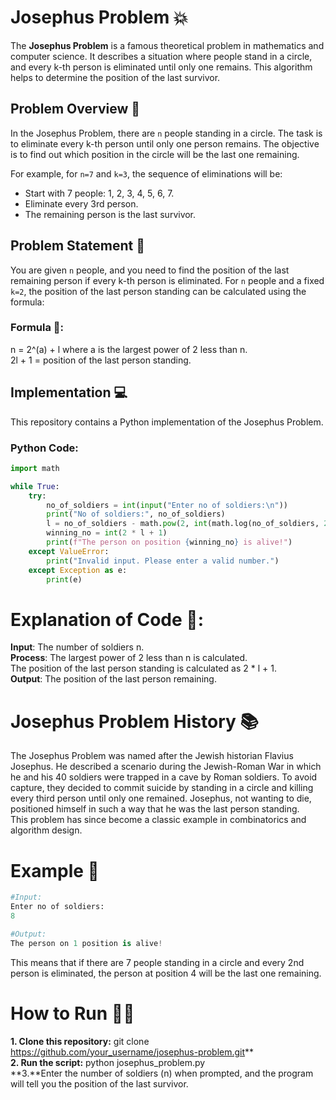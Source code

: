# Josephus Problem 💥

The **Josephus Problem** is a famous theoretical problem in mathematics and computer science. It describes a situation where people stand in a circle, and every k-th person is eliminated until only one remains. This algorithm helps to determine the position of the last survivor. 

## Problem Overview 🤔
In the Josephus Problem, there are `n` people standing in a circle. The task is to eliminate every k-th person until only one person remains. The objective is to find out which position in the circle will be the last one remaining.

For example, for `n=7` and `k=3`, the sequence of eliminations will be:
- Start with 7 people: 1, 2, 3, 4, 5, 6, 7.
- Eliminate every 3rd person.
- The remaining person is the last survivor.

## Problem Statement 📜
You are given `n` people, and you need to find the position of the last remaining person if every k-th person is eliminated. For `n` people and a fixed `k=2`, the position of the last person standing can be calculated using the formula:

### Formula 🔢:
n = 2^(a) + l where a is the largest power of 2 less than n.   
2l + 1 = position of the last person standing.


## Implementation 💻

This repository contains a Python implementation of the Josephus Problem.

### Python Code:
```python
import math

while True:
    try:
        no_of_soldiers = int(input("Enter no of soldiers:\n"))
        print("No of soldiers:", no_of_soldiers)
        l = no_of_soldiers - math.pow(2, int(math.log(no_of_soldiers, 2)))
        winning_no = int(2 * l + 1)
        print(f"The person on position {winning_no} is alive!")
    except ValueError:
        print("Invalid input. Please enter a valid number.")
    except Exception as e:
        print(e)
```

# Explanation of Code 📜:     
**Input**: The number of soldiers n.   
**Process**:
The largest power of 2 less than n is calculated.     
The position of the last person standing is calculated as 2 * l + 1.    
**Output**: The position of the last person remaining.

# Josephus Problem History 📚
The Josephus Problem was named after the Jewish historian Flavius Josephus. He described a scenario during the Jewish-Roman War in which he and his 40 soldiers were trapped in a cave by Roman soldiers. To avoid capture, they decided to commit suicide by standing in a circle and killing every third person until only one remained. Josephus, not wanting to die, positioned himself in such a way that he was the last person standing.    
This problem has since become a classic example in combinatorics and algorithm design.

# Example 🧩
```python
#Input:
Enter no of soldiers:
8
```

```python
#Output:
The person on 1 position is alive!
```
This means that if there are 7 people standing in a circle and every 2nd person is eliminated, the person at position 4 will be the last one remaining.

# How to Run 🏃‍♂️
**1. Clone this repository:**
git clone https://github.com/your_username/josephus-problem.git**    
**2. Run the script:**
python josephus_problem.py       
**3.**Enter the number of soldiers (n) when prompted, and the program will tell you the position of the last survivor.     

